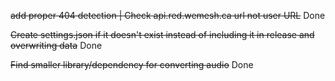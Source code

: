 ~~add proper 404 detection | Check api.red.wemesh.ca url not user URL~~ Done

~~Create settings.json if it doesn't exist instead of including it in release and overwriting data~~ Done

~~Find smaller library/dependency for converting audio~~ Done
